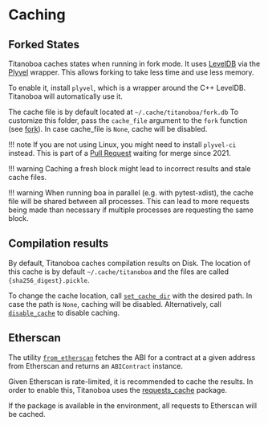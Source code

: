 # Caching

## Forked States

Titanoboa caches states when running in fork mode.
It uses [LevelDB](https://github.com/google/leveldb) via the [Plyvel](https://plyvel.readthedocs.io) wrapper.
This allows forking to take less time and use less memory.

To enable it, install `plyvel`, which is a wrapper around the C++ LevelDB.
Titanoboa will automatically use it.

The cache file is by default located at `~/.cache/titanoboa/fork.db`
To customize this folder, pass the `cache_file` argument to the `fork` function (see [fork](../api/testing.md#fork)).
In case cache_file is `None`, cache will be disabled.

!!! note
    If you are not using Linux, you might need to install `plyvel-ci` instead.
    This is part of a [Pull Request](https://github.com/wbolster/plyvel/pull/129) waiting for merge since 2021.

!!! warning
    Caching a fresh block might lead to incorrect results and stale cache files.

!!! warning
    When running boa in parallel (e.g. with pytest-xdist), the cache file will be shared between all processes.
    This can lead to more requests being made than necessary if multiple processes are requesting the same block.

## Compilation results

By default, Titanoboa caches compilation results on Disk.
The location of this cache is by default `~/.cache/titanoboa` and the files are called `{sha256_digest}.pickle`.

To change the cache location, call [`set_cache_dir`](../api/cache.md#set_cache_dir) with the desired path.
In case the path is `None`, caching will be disabled.
Alternatively, call [`disable_cache`](../api/cache.md#disable_cache) to disable caching.

## Etherscan

The utility [`from_etherscan`](../api/load_contracts.md#from_etherscan) fetches the ABI for a contract at a given address from Etherscan and returns an `ABIContract` instance.

Given Etherscan is rate-limited, it is recommended to cache the results.
In order to enable this, Titanoboa uses the [requests_cache](https://pypi.org/project/requests-cache/) package. 

If the package is available in the environment, all requests to Etherscan will be cached.
